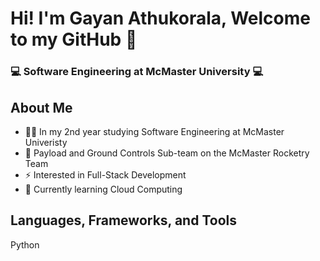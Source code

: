 # Hi! I'm Gayan Athukorala, Welcome to my GitHub 👋
### 💻 Software Engineering at McMaster University 💻
<!--
**GayanAthukorala/GayanAthukorala** is a ✨ _special_ ✨ repository because its `README.md` (this file) appears on your GitHub profile.

Here are some ideas to get you started:

- 🔭 I’m currently working on ...
- 🌱 I’m currently learning ...
- 👯 I’m looking to collaborate on ...
- 🤔 I’m looking for help with ...
- 💬 Ask me about ...
- 📫 How to reach me: ...
- 😄 Pronouns: ...
- ⚡ Fun fact: ...
-->

## About Me
- 👨‍🎓 In my 2nd year studying Software Engineering at McMaster Univeristy 
- 🚀 Payload and Ground Controls Sub-team on the McMaster Rocketry Team
- ⚡ Interested in Full-Stack Development
- 🌱 Currently learning Cloud Computing

## Languages, Frameworks, and Tools
Python 


